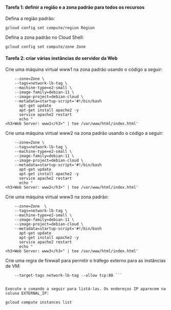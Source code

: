 <h4>Tarefa 1: definir a região e a zona padrão para todos os recursos</h4>

Defina a região padrão:

`gcloud config set compute/region Region`

Defina a zona padrão no Cloud Shell:

`gcloud config set compute/zone Zone`

<h4>Tarefa 2: criar várias instâncias do servidor da Web</h4>

Crie uma máquina virtual www1 na zona padrão usando o código a seguir:

```  gcloud compute instances create www1 \
    --zone=Zone \
    --tags=network-lb-tag \
    --machine-type=e2-small \
    --image-family=debian-11 \
    --image-project=debian-cloud \
    --metadata=startup-script='#!/bin/bash
      apt-get update
      apt-get install apache2 -y
      service apache2 restart
      echo "
<h3>Web Server: www1</h3>" | tee /var/www/html/index.html'
```


Crie uma máquina virtual www2 na zona padrão usando o código a seguir:
```  gcloud compute instances create www2 \
    --zone=Zone \
    --tags=network-lb-tag \
    --machine-type=e2-small \
    --image-family=debian-11 \
    --image-project=debian-cloud \
    --metadata=startup-script='#!/bin/bash
      apt-get update
      apt-get install apache2 -y
      service apache2 restart
      echo "
<h3>Web Server: www2</h3>" | tee /var/www/html/index.html'
```

Crie uma máquina virtual www3 na zona padrão:
```  gcloud compute instances create www3 \
    --zone=Zone  \
    --tags=network-lb-tag \
    --machine-type=e2-small \
    --image-family=debian-11 \
    --image-project=debian-cloud \
    --metadata=startup-script='#!/bin/bash
      apt-get update
      apt-get install apache2 -y
      service apache2 restart
      echo "
<h3>Web Server: www3</h3>" | tee /var/www/html/index.html'
```

Crie uma regra de firewall para permitir o tráfego externo para as instâncias de VM:
```gcloud compute firewall-rules create www-firewall-network-lb \
    --target-tags network-lb-tag --allow tcp:80 ```


Execute o comando a seguir para listá-las. Os endereços IP aparecem na coluna EXTERNAL_IP:

gcloud compute instances list